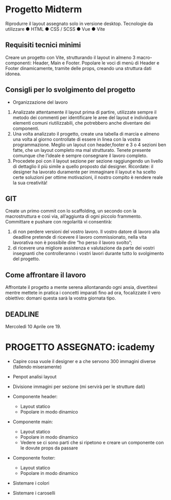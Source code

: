 # Progetto Midterm
Riprodurre il layout assegnato solo in versione desktop.
Tecnologie da utilizzare
● HTML
● CSS / SCSS
● Vue
● Vite
## Requisiti tecnici minimi
Creare un progetto con Vite, strutturando il layout in almeno 3 macro-componenti: Header, Main e Footer. Popolare le voci di menù di Header e Footer dinamicamente, tramite delle
props, creando una struttura dati idonea.

## Consigli per lo svolgimento del progetto
- Organizzazione del lavoro
1. Analizzate attentamente il layout prima di partire, utilizzate sempre il metodo dei commenti per identificare le aree del layout e individuare elementi comuni riutilizzabili, che potrebbero anche diventare dei componenti.
2. Una volta analizzato il progetto, create una tabella di marcia e almeno una volta al giorno controllate di essere in linea con la vostra programmazione. Meglio un layout con header,footer e 3 o 4 sezioni ben fatte, che un layout completo ma mal strutturato. Tenete presente comunque che l’ideale è sempre consegnare il lavoro completo.
3. Procedete poi con il layout sezione per sezione raggiungendo un livello di dettaglio il più simile a quello proposto dal designer. Ricordate: il designer ha lavorato duramente per immaginare il layout e ha scelto certe soluzioni per ottime motivazioni, il nostro compito è rendere reale la sua creatività!

## GIT
Create un primo commit con lo scaffolding, un secondo con la macrostruttura e così via, all’aggiunta di ogni piccolo frammento.
Committare e pushare con regolarità vi consentirà:
1. di non perdere versioni del vostro lavoro. Il vostro datore di lavoro alla deadline pretende di ricevere il lavoro commissionato, nella vita lavorativa non è possibile dire
“ho perso il lavoro svolto”;
2. di ricevere una migliore assistenza e valutazione da parte dei vostri insegnanti che controlleranno i vostri lavori durante tutto lo svolgimento del progetto.


## Come affrontare il lavoro
Affrontate il progetto a mente serena allontanando ogni ansia, divertitevi mentre mettete in pratica i concetti imparati fino ad ora, focalizzate il vero obiettivo: domani questa sarà la vostra giornata tipo.

## DEADLINE
Mercoledì 10 Aprile ore 19.

# PROGETTO ASSEGNATO: icademy

- Capire cosa vuole il designer e a che servono 300 immagini diverse (fallendo miseramente)
- Penpot analisi layout
- Divisione immagini per sezione (mi servirà per le strutture dati)
- Componente header:
    - Layout statico
    - Popolare in modo dinamico
- Componente main: 
    - Layout statico
    - Popolare in modo dinamico
    - Vedere se ci sono parti che si ripetono e creare un componente con le dovute props da passare
- Componente footer:
    - Layout statico
    - Popolare in modo dinamico

- Sistemare i colori
- Sistemare i caroselli